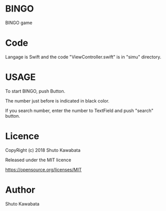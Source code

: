 # BINGO
BINGO game 


# Code
Langage is Swift and the code "ViewController.swift" is in "simu" directory.


# USAGE
 To start BINGO, push Button. 
 
 The number just before is indicated in black color.
 
 If you search number, enter the number to TextField and push "search" button.

# Licence
CopyRight (c) 2018 Shuto Kawabata

Released under the MIT licence

https://opensource.org/licenses/MIT

# Author
Shuto Kawabata
